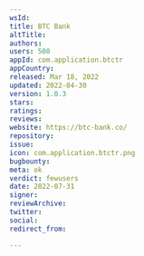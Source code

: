 ```yaml
---
wsId: 
title: BTC Bank
altTitle: 
authors: 
users: 500
appId: com.application.btctr
appCountry: 
released: Mar 18, 2022
updated: 2022-04-30
version: 1.0.3
stars: 
ratings: 
reviews: 
website: https://btc-bank.co/
repository: 
issue: 
icon: com.application.btctr.png
bugbounty: 
meta: ok
verdict: fewusers
date: 2022-07-31
signer: 
reviewArchive: 
twitter: 
social: 
redirect_from: 

---
```


